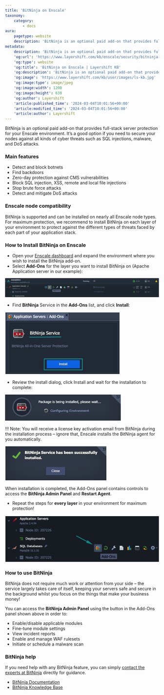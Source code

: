 ```yaml
---
title: 'BitNinja on Enscale'
taxonomy:
    category:
        - docs
aura:
    pagetype: website
    description: 'BitNinja is an optional paid add-on that provides full-stack server protection for your Enscale environment nodes.'
metadata:
    description: 'BitNinja is an optional paid add-on that provides full-stack server protection for your Enscale environment nodes.'
    'og:url': 'https://www.layershift.com/kb/enscale/security/bitninja-on-enscale'
    'og:type': website
    'og:title': 'BitNinja on Enscale | Layershift KB'
    'og:description': 'BitNinja is an optional paid add-on that provides full-stack server protection for your Enscale environment nodes.'
    'og:image': 'https://www.layershift.com/kb/user/images/ls-kb.jpg'
    'og:image:type': image/jpeg
    'og:image:width': 1200
    'og:image:height': 630
    'og:author': Layershift
    'article:published_time': '2024-03-04T10:01:56+00:00'
    'article:modified_time': '2024-03-04T10:01:56+00:00'
    'article:author': Layershift
---
```


BitNinja is an optional paid add-on that provides full-stack server protection for your Enscale environment. It’s a good option if you need to secure your nodes against all kinds of cyber threats such as SQL injections, malware, and DoS attacks.

### Main features

* Detect and block botnets
* Find backdoors
* Zero-day protection against CMS vulnerabilities
* Block SQL injection, XSS, remote and local file injections
* Stop brute force attacks
* Detect and mitigate DoS attacks

### Enscale node compatibility

BitNinja is supported and can be installed on nearly all Enscale node types. For maximum protection, we recommend to install BitNinja on each layer of your environment to protect against the different types of threats faced by each part of your application stack.

### How to Install BitNinja on Enscale

* Open your [Enscale dashboard](https://app.enscale.cloud/) and expand the environment where you wish to install the BitNinja add-on.
* Select **Add-Ons** for the layer you want to install BitNinja on (Apache Application server in our example):

![BitNinja%20on%20Enscale-1](BitNinja%20on%20Enscale-1.png "BitNinja%20on%20Enscale-1")

* Find **BitNinja** Service in the **Add-Ons** list, and click **Install**:

![BitNinja%20on%20Enscale-2](BitNinja%20on%20Enscale-2.png "BitNinja%20on%20Enscale-2")

* Review the install dialog, click Install and wait for the installation to complete:

![BitNinja%20on%20Enscale-3](BitNinja%20on%20Enscale-3.png "BitNinja%20on%20Enscale-3")

!!! Note: You will receive a license key activation email from BitNinja during the installation process – ignore that, Enscale installs the BitNinja agent for you automatically.

![BitNinja%20on%20Enscale-4](BitNinja%20on%20Enscale-4.png "BitNinja%20on%20Enscale-4")

When installation is completed, the Add-Ons panel contains controls to access the **BitNinja Admin Panel** and **Restart Agent**.

* Repeat the steps for **every layer** in your environment for maximum protection!

![BitNinja%20on%20Enscale-5](BitNinja%20on%20Enscale-5.png "BitNinja%20on%20Enscale-5")

### How to use BitNinja

BitNinja does not require much work or attention from your side – the service largely takes care of itself, keeping your servers safe and secure in the background whilst you focus on the things that make your business money!

You can access the **BitNinja Admin Panel** using the button in the Add-Ons panel shown above in order to:

* Enable/disable applicable modules
* Fine-tune module settings
* View incident reports
* Enable and manage WAF rulesets
* Initiate or schedule a malware scan

### BitNinja help

If you need help with any BitNinja feature, you can simply [contact the experts at BitNinja](https://bitninjaio.atlassian.net/servicedesk/customer/portal/1) directly for guidance.

* [BitNinja Documentation](https://doc.bitninja.io/docs/intro/)
* [BitNinja Knowledge Base](https://knowledgebase.bitninja.io/)

